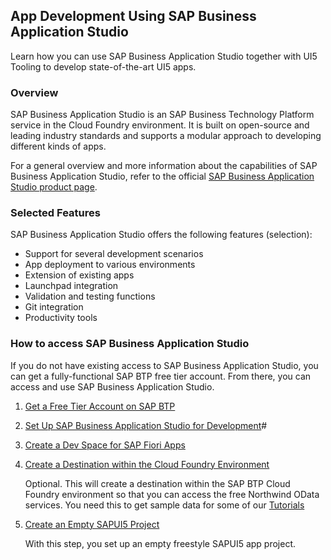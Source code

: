 <!-- loio6bbad66475d040f39df6fbbaabe6f40f -->

## App Development Using SAP Business Application Studio

Learn how you can use SAP Business Application Studio together with UI5 Tooling to develop state-of-the-art UI5 apps.



<a name="loio6bbad66475d040f39df6fbbaabe6f40f__section_w2q_sky_ymb"/>

### Overview

SAP Business Application Studio is an SAP Business Technology Platform service in the Cloud Foundry environment. It is built on open-source and leading industry standards and supports a modular approach to developing different kinds of apps.

For a general overview and more information about the capabilities of SAP Business Application Studio, refer to the official [SAP Business Application Studio product page](https://help.sap.com/viewer/product/SAP%20Business%20Application%20Studio/Cloud/en-US).



<a name="loio6bbad66475d040f39df6fbbaabe6f40f__section_chw_xrb_vmb"/>

### Selected Features

SAP Business Application Studio offers the following features \(selection\):

-   Support for several development scenarios
-   App deployment to various environments
-   Extension of existing apps
-   Launchpad integration
-   Validation and testing functions
-   Git integration
-   Productivity tools



<a name="loio6bbad66475d040f39df6fbbaabe6f40f__section_v1r_lcs_ymb"/>

### How to access SAP Business Application Studio

If you do not have existing access to SAP Business Application Studio, you can get a fully-functional SAP BTP free tier account. From there, you can access and use SAP Business Application Studio.

1.  [Get a Free Tier Account on SAP BTP](https://developers.sap.com/tutorials/hcp-create-trial-account.html)
2.  [Set Up SAP Business Application Studio for Development](https://developers.sap.com/tutorials/appstudio-onboarding.html)\#
3.  [Create a Dev Space for SAP Fiori Apps](https://developers.sap.com/tutorials/appstudio-devspace-fiori-create.html)
4.  [Create a Destination within the Cloud Foundry Environment](https://developers.sap.com/tutorials/cp-cf-create-destination.html)

    Optional. This will create a destination within the SAP BTP Cloud Foundry environment so that you can access the free Northwind OData services. You need this to get sample data for some of our [Tutorials](../03_Get-Started/get-started-setup-tutorials-and-demo-apps-8b49fc1.md)

5.  [Create an Empty SAPUI5 Project](https://developers.sap.com/tutorials/sapui5-101-create-project.html)

    With this step, you set up an empty freestyle SAPUI5 app project.


